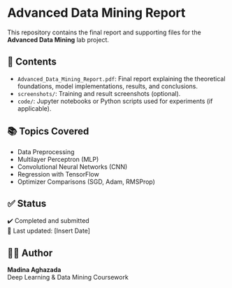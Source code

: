 # Advanced Data Mining Report

This repository contains the final report and supporting files for the **Advanced Data Mining** lab project.

## 📌 Contents
- `Advanced_Data_Mining_Report.pdf`: Final report explaining the theoretical foundations, model implementations, results, and conclusions.
- `screenshots/`: Training and result screenshots (optional).
- `code/`: Jupyter notebooks or Python scripts used for experiments (if applicable).

## 📚 Topics Covered
- Data Preprocessing
- Multilayer Perceptron (MLP)
- Convolutional Neural Networks (CNN)
- Regression with TensorFlow
- Optimizer Comparisons (SGD, Adam, RMSProp)

## ✅ Status
✔️ Completed and submitted  
📅 Last updated: [Insert Date]

## 🧑‍🎓 Author
**Madina Aghazada**  
Deep Learning & Data Mining Coursework  
